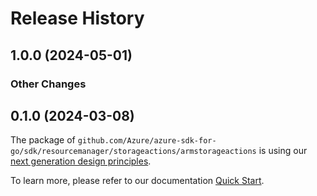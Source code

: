 # Release History

## 1.0.0 (2024-05-01)
### Other Changes


## 0.1.0 (2024-03-08)

The package of `github.com/Azure/azure-sdk-for-go/sdk/resourcemanager/storageactions/armstorageactions` is using our [next generation design principles](https://azure.github.io/azure-sdk/general_introduction.html).

To learn more, please refer to our documentation [Quick Start](https://aka.ms/azsdk/go/mgmt).